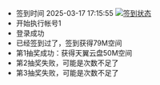 - 签到时间 2025-03-17 17:15:55 [![签到状态](https://github.com/zdu2022/189cloud/actions/workflows/main.yml/badge.svg?branch=main)](https://github.com/zdu2022/189cloud/actions/workflows/main.yml)
- 开始执行帐号1
- 登录成功
- 已经签到过了，签到获得79M空间
- 第1抽奖成功：获得天翼云盘50M空间
- 第2抽奖失败，可能是次数不足了
- 第3抽奖失败，可能是次数不足了
